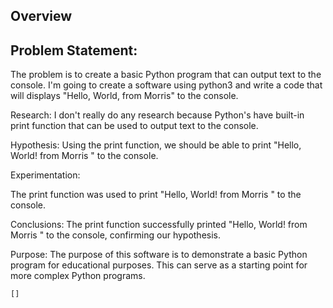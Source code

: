 
## Overview

 
## Problem Statement:
The problem is to create a basic Python program that can output text to the console.
I'm going to create a software using python3 and write a code that will displays "Hello, World, from Morris" to the console.

Research:
I don't really do any research because Python's have  built-in print function that can be used to output text to the console.

Hypothesis:
Using the print function, we should be able to print "Hello, World! from Morris " to the console.

Experimentation:

The print function was used to print "Hello, World! from Morris " to the console.

Conclusions:
The print function successfully printed "Hello, World! from Morris " to the console, confirming our hypothesis.

Purpose: 
The purpose of this software is to demonstrate a basic Python program for educational purposes. 
This can serve as a starting point for more complex Python programs.

````
[]